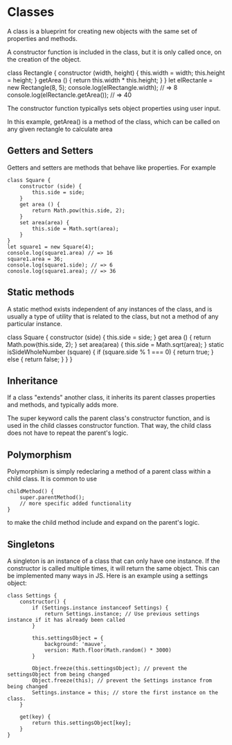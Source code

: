 # Classes
A class is a blueprint for creating new objects with the same set of properties and methods.

A constructor function is included in the class, but it is only called once, on the creation of the object. 

class Rectangle {
    constructor (width, height) {
        this.width = width;
        this.height = height;
    }
    getArea () {
        return this.width * this.height;
    }
}
let elRectanle = new Rectangle(8, 5);
console.log(elRectangle.width); // => 8
console.log(elRectancle.getArea()); // => 40

The constructor function typicallys sets object properties using user input.

In this example, getArea() is a method of the class, which can be called on any given rectangle to calculate area

## Getters and Setters
Getters and setters are methods that behave like properties. For example 
```
class Square {
    constructor (side) {
        this.side = side;
    }
    get area () {
        return Math.pow(this.side, 2);
    }
    set area(area) {
        this.side = Math.sqrt(area);
    }
}
let square1 = new Square(4);
console.log(square1.area) // => 16
square1.area = 36;
console.log(square1.side); // => 6
conosle.log(square1.area); // => 36
```

## Static methods
A static method exists independent of any instances of the class, and is usually a type of utility that is related to the class, but not a method of any particular instance.

class Square {
    constructor (side) {
        this.side = side;
    }
    get area () {
        return Math.pow(this.side, 2);
    }
    set area(area) {
        this.side = Math.sqrt(area);
    }
    static isSideWholeNumber (square) {
        if (square.side % 1 === 0) {
            return true;
        }
        else {
            return false;
        }
    }
}

## Inheritance
If a class "extends" another class, it inherits its parent classes properties and methods, and typically adds more. 

The super keyword calls the parent class's constructor function, and is used in the child classes constructor function. That way, the child class does not have to repeat the parent's logic.

## Polymorphism
Polymorphism is simply redeclaring a method of a parent class within a child class. It is common to  use 
```
childMethod() {
    super.parentMethod();
    // more specific added functionality
}
```
to make the child method include and expand on the parent's logic.

## Singletons 
A singleton is an instance of a class that can only have one instance. If the constructor is called multiple times, it will return the same object.  This can be implemented many ways in JS. Here is an example using a settings object:
```
class Settings {
    constructor() {
        if (Settings.instance instanceof Settings) { 
            return Settings.instance; // Use previous settings instance if it has already been called
        }

        this.settingsObject = {
            background: 'mauve',
            version: Math.floor(Math.random() * 3000)
        }

        Object.freeze(this.settingsObject); // prevent the settingsObject from being changed
        Object.freeze(this); // prevent the Settings instance from being changed
        Settings.instance = this; // store the first instance on the class. 
    }

    get(key) {
        return this.settingsObject[key];
    }
}
```


